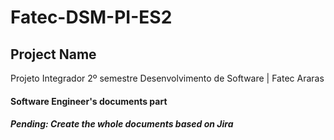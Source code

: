 # Fatec-DSM-PI-ES2

<h2>Project Name</h2>
Projeto Integrador 2º semestre Desenvolvimento de Software | Fatec Araras

<h4>Software Engineer's documents part</h4>

<h5>Pending: Create the whole documents based on Jira</h5>
